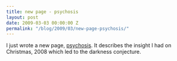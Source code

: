 ```yaml
---
title: new page - psychosis
layout: post
date: 2009-03-03 00:00:00 Z
permalink: "/blog/2009/03/new-page-psychosis/"
---
```


I just wrote a new page, [psychosis](/conjecture/psychosis). It describes the insight I had on Christmas, 2008 which led to the darkness conjecture.

